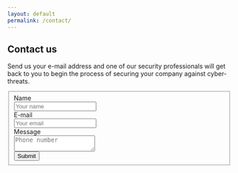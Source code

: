 ```yaml
---
layout: default
permalink: /contact/
---
```


## Contact us

Send us your e-mail address and one of our security professionals will
get back to you to begin the process of securing your company against 
cyber-threats.
<div class="row py-4">
    <div class="col-md-12">
    <div class="well well-sm">
        <form class="form-horizontal" id="formaction" method="post">
        <fieldset>
        <!-- Name input-->
        <div class="form-group">
            <label class="col-md-3 control-label" for="name">Name</label>
            <div class="col-md-9">
            <input id="name" name="name" type="text" placeholder="Your name" class="form-control">
            </div>
        </div>
        <!-- Email input-->
        <div class="form-group">
            <label class="col-md-3 control-label" for="email">E-mail</label>
            <div class="col-md-9">
            <input id="email" name="_replyto" type="text" placeholder="Your email" class="form-control">
  				  <input type="text" name="_gotcha" style="display:none" />
  				  <input type="hidden" name="_next" value="{{ site.url }}/thanks/" />
  				  <input type="hidden" name="_subject" value="Contact form submission" />
            </div>
        </div>
				<div class="form-group">
					<label class="col-md-3 control-label" for="message">Message</label>
					<div class="col-md-9">
					<textarea name="message" placeholder="Phone number" class="form-control"></textarea>
					</div>
				</div>
        <!-- Form actions -->
        <div class="form-group">
            <div class="col-md-12">
            <button type="submit" class="btn btn-primary">Submit</button>
            </div>
        </div>
        </fieldset>
        </form>
				<script>
					var contactForm = document.getElementById('formaction');
					contactForm.setAttribute('action', 'https://formspree.io/f/' + 'info' + '@' + 'salientsecurity' + '.' + 'ca');
				</script>
    </div>
    </div>
</div>
